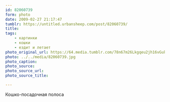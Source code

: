```yaml
---
id: 82060739
form: photo
date: 2009-02-27 21:17:47
tumblr: https://untitled.urbansheep.com/post/82060739/
title:
tags:
    - картинки
    - кошки
    - ездит и летает
photo_original_url: https://64.media.tumblr.com/78n67m26Lkgqeu2jh16vGukCo1_500.jpg
photo: ../../media/82060739.jpg
photo_caption:
photo_source:
photo_source_url:
photo_source_title:

---
```


<p>Кошко-посадочная полоса</p>
